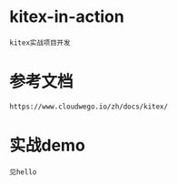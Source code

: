 # kitex-in-action
    kitex实战项目开发
# 参考文档
    https://www.cloudwego.io/zh/docs/kitex/
# 实战demo
    见hello
